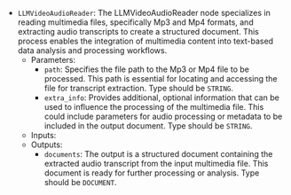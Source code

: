 - `LLMVideoAudioReader`: The LLMVideoAudioReader node specializes in reading multimedia files, specifically Mp3 and Mp4 formats, and extracting audio transcripts to create a structured document. This process enables the integration of multimedia content into text-based data analysis and processing workflows.
    - Parameters:
        - `path`: Specifies the file path to the Mp3 or Mp4 file to be processed. This path is essential for locating and accessing the file for transcript extraction. Type should be `STRING`.
        - `extra_info`: Provides additional, optional information that can be used to influence the processing of the multimedia file. This could include parameters for audio processing or metadata to be included in the output document. Type should be `STRING`.
    - Inputs:
    - Outputs:
        - `documents`: The output is a structured document containing the extracted audio transcript from the input multimedia file. This document is ready for further processing or analysis. Type should be `DOCUMENT`.
